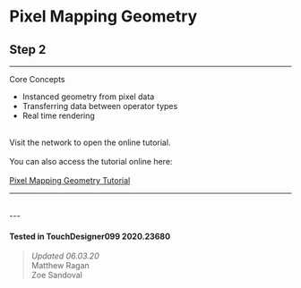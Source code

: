 <!DOCTYPE html>
<html>
<head>    
    <link rel="stylesheet" href="../../../assets/styles.css">
</head>
<body>

<h1>Pixel Mapping Geometry</h1>
<h2>Step 2</h2>
<hr>
<p>
Core Concepts
<ul>
    <li>Instanced geometry from pixel data</li>
    <li>Transferring data between operator types
    <li>Real time rendering</li>
</ul>

<br>
Visit the network to open the online tutorial.<br><br>
You can also access the tutorial online here:<br><br>
<a href="http://matthewragan.com/2015/08/18/advanced-instancing-pixel-mapping-geometry-touchdesigner/">Pixel Mapping Geometry Tutorial</a>
</p> 

<hr>
<br>
---

#### Tested in TouchDesigner099 2020.23680 
>*Updated 06.03.20*  
Matthew Ragan  
Zoe Sandoval  